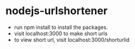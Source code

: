 # nodejs-urlshortener

* run npm install to install the packages.
* visit localhost:3000 to make short urls
* to view short url, visit localhost:3000/shorturlid
